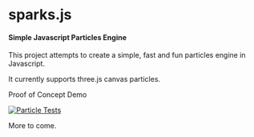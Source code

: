 sparks.js
=========
#### Simple Javascript Particles Engine ####

This project attempts to create a simple, fast and fun particles engine in Javascript.

It currently supports three.js canvas particles.

Proof of Concept Demo

[![Particle Tests](http://i54.tinypic.com/im6ivo.png)](http://jsdo.it/zz85/27tB/fullscreen)

More to come.